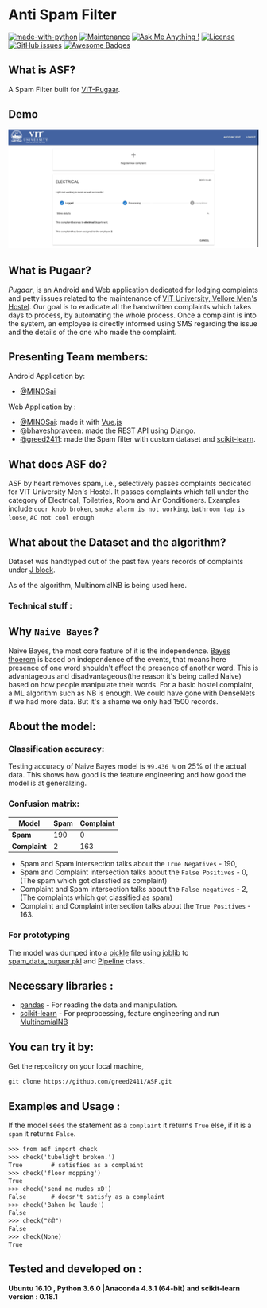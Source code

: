 # Anti Spam Filter

[![made-with-python](https://img.shields.io/badge/Made%20with-Python-1f425f.svg)](https://www.python.org/)
[![Maintenance](https://img.shields.io/badge/Maintained%3F-yes-green.svg)](https://github.com/greed2411/ASF/commits/master)
[![Ask Me Anything !](https://img.shields.io/badge/Ask%20me-anything-1abc9c.svg)](https://github.com/greed2411)
[![License](https://img.shields.io/badge/License-Apache%202.0-blue.svg)](https://opensource.org/licenses/Apache-2.0)
[![GitHub issues](https://img.shields.io/github/issues/greed2411/ASF.svg)](https://github.com/greed2411/ASF/issues)
[![Awesome Badges](https://img.shields.io/badge/badges-awesome-green.svg)](https://github.com/greed2411/badges)

## What is ASF?

A Spam Filter built for [VIT-Pugaar](https://github.com/bhaveshpraveen/VIT-Pugaar).

## Demo

![GIF](https://github.com/greed2411/ASF/blob/master/spamOriginal.gif)


## What is Pugaar?

*Pugaar*, is an Android and Web application dedicated for lodging complaints and petty issues related to the maintenance of [VIT University, Vellore Men's Hostel](https://en.wikipedia.org/wiki/Vellore_Institute_of_Technology).
Our goal is to eradicate all the handwritten complaints which takes days to process, by automating the whole process. Once a complaint is into the system, an employee is directly informed using SMS regarding the issue and the details of the one who made the complaint.

## Presenting Team members:

Android Application by:
 * [@MINOSai](https://github.com/MINOSai) 

Web Application by : 
 * [@MINOSai](https://github.com/MINOSai): made it with [Vue.js](https://vuejs.org/)
 * [@bhaveshpraveen](https://github.com/bhaveshpraveen):  made the REST API using [Django](https://www.djangoproject.com/).
 * [@greed2411](https://github.com/greed2411):  made the Spam filter with custom dataset and [scikit-learn](http://scikit-learn.org/stable/).
 
## What does ASF do?

ASF by heart removes spam, i.e., selectively passes complaints dedicated for VIT University Men's Hostel.
It passes complaints which fall under the category of Electrical, Toiletries, Room and Air Conditioners.
Examples include `door knob broken`, `smoke alarm is not working`, `bathroom tap is loose`, `AC not cool enough`

## What about the Dataset and the algorithm?

Dataset was handtyped out of the past few years records of complaints under [J block](https://www.quora.com/How-is-the-J-block-of-VIT-Vellore).

As of the algorithm, MultinomialNB is being used here.

### Technical stuff :

## Why `Naive Bayes`?

Naive Bayes, the most core feature of it is the independence. [Bayes thoerem](https://brilliant.org/wiki/bayes-theorem/) is based on independence of the events, that means here presence of one word shouldn't affect the presence of another word. This is advantageous and disadvantageous(the reason it's being called Naive) based on how people manipulate their words. For a basic hostel complaint, a ML algorithm such as NB is enough. We could have gone with DenseNets if we had more data. But it's a shame we only had 1500 records.

## About the model:

### Classification accuracy:

Testing accuracy of Naive Bayes model is `99.436 %` on 25% of the actual data. This shows how good is the feature engineering and  how good the model is at generalzing.

### Confusion matrix:

|**Model**                    |**Spam**|**Complaint**|
|-----------------------------|------------|------------|
|**Spam** | 190 |0|
|**Complaint**|2|163|

 * Spam and Spam intersection talks about the `True Negatives` - 190,
 * Spam and Complaint intersection talks about the `False Positives` - 0, (The spam which got classfied as complaint)
 * Complaint and Spam intersection talks about the `False negatives` - 2, (The complaints which got classified as spam)
 * Complaint and Complaint intersection talks about the `True Positives` - 163.

### For prototyping

The model was dumped into a [pickle](https://docs.python.org/3/library/pickle.html) file using [joblib](https://pypi.python.org/pypi/joblib) to [spam_data_pugaar.pkl](https://github.com/greed2411/ASF/blob/master/spam_data_pugaar.pkl) and [Pipeline](http://scikit-learn.org/stable/modules/generated/sklearn.pipeline.Pipeline.html) class.

## Necessary libraries :

* [pandas](https://pandas.pydata.org/pandas-docs/stable/) - For reading the data and manipulation.
* [scikit-learn](http://scikit-learn.org/stable/) - For preprocessing, feature engineering and run [MultinomialNB](http://scikit-learn.org/stable/modules/generated/sklearn.naive_bayes.MultinomialNB.html)


## You can try it by:

Get the repository on your local machine,

```
git clone https://github.com/greed2411/ASF.git
```

## Examples and Usage :

If the model sees the statement as a `complaint` it returns `True` else, if it is a `spam` it returns `False`.

```python3
>>> from asf import check
>>> check('tubelight broken.')
True        # satisfies as a complaint
>>> check('floor mopping')
True
>>> check('send me nudes xD')
False       # doesn't satisfy as a complaint
>>> check('Bahen ke laude')
False
>>> check("रंडी")
False
>>> check(None)
True
```


## Tested and developed on :

  **Ubuntu 16.10 , Python 3.6.0 |Anaconda 4.3.1 (64-bit) and scikit-learn version : 0.18.1**
